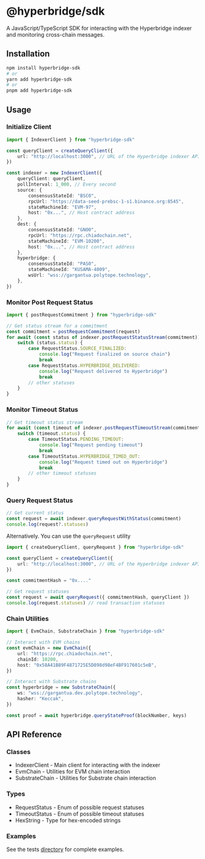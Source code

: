 # @hyperbridge/sdk

A JavaScript/TypeScript SDK for interacting with the Hyperbridge indexer and monitoring cross-chain messages.

## Installation

```bash
npm install hyperbridge-sdk
# or
yarn add hyperbridge-sdk
# or
pnpm add hyperbridge-sdk
```

## Usage

### Initialize Client

```ts
import { IndexerClient } from "hyperbridge-sdk"

const queryClient = createQueryClient({
	url: "http://localhost:3000", // URL of the Hyperbridge indexer API
})

const indexer = new IndexerClient({
	queryClient: queryClient,
	pollInterval: 1_000, // Every second
	source: {
		consensusStateId: "BSC0",
		rpcUrl: "https://data-seed-prebsc-1-s1.binance.org:8545",
		stateMachineId: "EVM-97",
		host: "0x...", // Host contract address
	},
	dest: {
		consensusStateId: "GNO0",
		rpcUrl: "https://rpc.chiadochain.net",
		stateMachineId: "EVM-10200",
		host: "0x...", // Host contract address
	},
	hyperbridge: {
		consensusStateId: "PAS0",
		stateMachineId: "KUSAMA-4009",
		wsUrl: "wss://gargantua.polytope.technology",
	},
})
```

### Monitor Post Request Status

```ts
import { postRequestCommitment } from "hyperbridge-sdk"

// Get status stream for a commitment
const commitment = postRequestCommitment(request)
for await (const status of indexer.postRequestStatusStream(commitment)) {
	switch (status.status) {
		case RequestStatus.SOURCE_FINALIZED:
			console.log("Request finalized on source chain")
			break
		case RequestStatus.HYPERBRIDGE_DELIVERED:
			console.log("Request delivered to Hyperbridge")
			break
		// other statuses
	}
}
```

### Monitor Timeout Status

```ts
// Get timeout status stream
for await (const timeout of indexer.postRequestTimeoutStream(commitment)) {
	switch (timeout.status) {
		case TimeoutStatus.PENDING_TIMEOUT:
			console.log("Request pending timeout")
			break
		case TimeoutStatus.HYPERBRIDGE_TIMED_OUT:
			console.log("Request timed out on Hyperbridge")
			break
		// other timeout statuses
	}
}
```

### Query Request Status

```ts
// Get current status
const request = await indexer.queryRequestWithStatus(commitment)
console.log(request?.statuses)
```

Alternatively. You can use the `queryRequest` utility

```ts
import { createQueryClient, queryRequest } from "hyperbridge-sdk"

const queryClient = createQueryClient({
	url: "http://localhost:3000", // URL of the Hyperbridge indexer API
})

const commitmentHash = "0x...."

// Get request statuses
const request = await queryRequest({ commitmentHash, queryClient })
console.log(request.statuses) // read transaction statuses
```

### Chain Utilities

```ts
import { EvmChain, SubstrateChain } from "hyperbridge-sdk"

// Interact with EVM chains
const evmChain = new EvmChain({
	url: "https://rpc.chiadochain.net",
	chainId: 10200,
	host: "0x58A41B89F4871725E5D898d98eF4BF917601c5eB",
})

// Interact with Substrate chains
const hyperbridge = new SubstrateChain({
	ws: "wss://gargantua.dev.polytope.technology",
	hasher: "Keccak",
})

const proof = await hyperbridge.queryStateProof(blockNumber, keys)
```

## API Reference

### Classes

- IndexerClient - Main client for interacting with the indexer
- EvmChain - Utilities for EVM chain interaction
- SubstrateChain - Utilities for Substrate chain interaction

### Types

- RequestStatus - Enum of possible request statuses
- TimeoutStatus - Enum of possible timeout statuses
- HexString - Type for hex-encoded strings

### Examples

See the tests [directory](/packages/sdk/src/tests/postRequest.test.ts) for complete examples.
